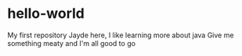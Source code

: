# hello-world
My first repository
Jayde here, I like learning more about java
Give me something meaty and I'm all good to go
